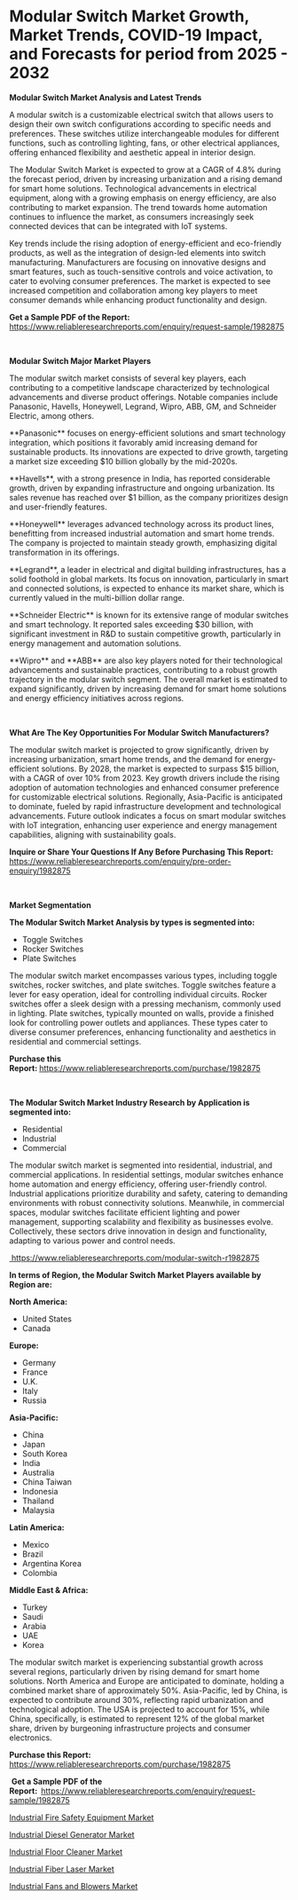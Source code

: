 <p><h1>Modular Switch Market Growth, Market Trends, COVID-19 Impact, and Forecasts for period from 2025 - 2032</h1></p><p><strong>Modular Switch Market Analysis and Latest Trends</strong></p>
<p><p>A modular switch is a customizable electrical switch that allows users to design their own switch configurations according to specific needs and preferences. These switches utilize interchangeable modules for different functions, such as controlling lighting, fans, or other electrical appliances, offering enhanced flexibility and aesthetic appeal in interior design.</p><p>The Modular Switch Market is expected to grow at a CAGR of 4.8% during the forecast period, driven by increasing urbanization and a rising demand for smart home solutions. Technological advancements in electrical equipment, along with a growing emphasis on energy efficiency, are also contributing to market expansion. The trend towards home automation continues to influence the market, as consumers increasingly seek connected devices that can be integrated with IoT systems.</p><p>Key trends include the rising adoption of energy-efficient and eco-friendly products, as well as the integration of design-led elements into switch manufacturing. Manufacturers are focusing on innovative designs and smart features, such as touch-sensitive controls and voice activation, to cater to evolving consumer preferences. The market is expected to see increased competition and collaboration among key players to meet consumer demands while enhancing product functionality and design.</p></p>
<p><strong>Get a Sample PDF of the Report:&nbsp;</strong> <a href="https://www.reliableresearchreports.com/enquiry/request-sample/1982875?utm_campaign=113&utm_medium=2&utm_source=Github&utm_content=ia&utm_term=20022025&utm_id=modular-switch">https://www.reliableresearchreports.com/enquiry/request-sample/1982875</a></p>
<p>&nbsp;</p>
<p><strong>Modular Switch Major Market Players</strong></p>
<p><p>The modular switch market consists of several key players, each contributing to a competitive landscape characterized by technological advancements and diverse product offerings. Notable companies include Panasonic, Havells, Honeywell, Legrand, Wipro, ABB, GM, and Schneider Electric, among others.</p><p>**Panasonic** focuses on energy-efficient solutions and smart technology integration, which positions it favorably amid increasing demand for sustainable products. Its innovations are expected to drive growth, targeting a market size exceeding $10 billion globally by the mid-2020s.</p><p>**Havells**, with a strong presence in India, has reported considerable growth, driven by expanding infrastructure and ongoing urbanization. Its sales revenue has reached over $1 billion, as the company prioritizes design and user-friendly features.</p><p>**Honeywell** leverages advanced technology across its product lines, benefitting from increased industrial automation and smart home trends. The company is projected to maintain steady growth, emphasizing digital transformation in its offerings.</p><p>**Legrand**, a leader in electrical and digital building infrastructures, has a solid foothold in global markets. Its focus on innovation, particularly in smart and connected solutions, is expected to enhance its market share, which is currently valued in the multi-billion dollar range.</p><p>**Schneider Electric** is known for its extensive range of modular switches and smart technology. It reported sales exceeding $30 billion, with significant investment in R&D to sustain competitive growth, particularly in energy management and automation solutions.</p><p>**Wipro** and **ABB** are also key players noted for their technological advancements and sustainable practices, contributing to a robust growth trajectory in the modular switch segment. The overall market is estimated to expand significantly, driven by increasing demand for smart home solutions and energy efficiency initiatives across regions.</p></p>
<p>&nbsp;</p>
<p><strong>What Are The Key Opportunities For Modular Switch Manufacturers?</strong></p>
<p><p>The modular switch market is projected to grow significantly, driven by increasing urbanization, smart home trends, and the demand for energy-efficient solutions. By 2028, the market is expected to surpass $15 billion, with a CAGR of over 10% from 2023. Key growth drivers include the rising adoption of automation technologies and enhanced consumer preference for customizable electrical solutions. Regionally, Asia-Pacific is anticipated to dominate, fueled by rapid infrastructure development and technological advancements. Future outlook indicates a focus on smart modular switches with IoT integration, enhancing user experience and energy management capabilities, aligning with sustainability goals.</p></p>
<p><strong>Inquire or Share Your Questions If Any Before Purchasing This Report:</strong> <a href="https://www.reliableresearchreports.com/enquiry/pre-order-enquiry/1982875?utm_campaign=113&utm_medium=2&utm_source=Github&utm_content=ia&utm_term=20022025&utm_id=modular-switch">https://www.reliableresearchreports.com/enquiry/pre-order-enquiry/1982875</a></p>
<p>&nbsp;</p>
<p><strong>Market Segmentation</strong></p>
<p><strong>The Modular Switch Market Analysis by types is segmented into:</strong></p>
<p><ul><li>Toggle Switches</li><li>Rocker Switches</li><li>Plate Switches</li></ul></p>
<p><p>The modular switch market encompasses various types, including toggle switches, rocker switches, and plate switches. Toggle switches feature a lever for easy operation, ideal for controlling individual circuits. Rocker switches offer a sleek design with a pressing mechanism, commonly used in lighting. Plate switches, typically mounted on walls, provide a finished look for controlling power outlets and appliances. These types cater to diverse consumer preferences, enhancing functionality and aesthetics in residential and commercial settings.</p></p>
<p><strong>Purchase this Report:&nbsp;</strong><a href="https://www.reliableresearchreports.com/purchase/1982875?utm_campaign=113&utm_medium=2&utm_source=Github&utm_content=ia&utm_term=20022025&utm_id=modular-switch">https://www.reliableresearchreports.com/purchase/1982875</a></p>
<p>&nbsp;</p>
<p><strong>The Modular Switch Market Industry Research by Application is segmented into:</strong></p>
<p><ul><li>Residential</li><li>Industrial</li><li>Commercial</li></ul></p>
<p><p>The modular switch market is segmented into residential, industrial, and commercial applications. In residential settings, modular switches enhance home automation and energy efficiency, offering user-friendly control. Industrial applications prioritize durability and safety, catering to demanding environments with robust connectivity solutions. Meanwhile, in commercial spaces, modular switches facilitate efficient lighting and power management, supporting scalability and flexibility as businesses evolve. Collectively, these sectors drive innovation in design and functionality, adapting to various power and control needs.</p></p>
<p><a href="https://www.reliableresearchreports.com/modular-switch-r1982875?utm_campaign=113&utm_medium=2&utm_source=Github&utm_content=ia&utm_term=20022025&utm_id=modular-switch">&nbsp;https://www.reliableresearchreports.com/modular-switch-r1982875</a></p>
<p><strong>In terms of Region, the Modular Switch Market Players available by Region are:</strong></p>
<p>
    <p> <strong> North America: </strong>
        <ul>
            <li>United States</li>
            <li>Canada</li>
        </ul>
        </p> 
    <p> <strong> Europe: </strong>
        <ul>
            <li>Germany</li>
            <li>France</li>
            <li>U.K.</li>
            <li>Italy</li>
            <li>Russia</li>
        </ul>
        </p> 
    <p> <strong> Asia-Pacific: </strong>
        <ul>
            <li>China</li>
            <li>Japan</li>
            <li>South Korea</li>
            <li>India</li>
            <li>Australia</li>
            <li>China Taiwan</li>
            <li>Indonesia</li>
            <li>Thailand</li>
            <li>Malaysia</li>
        </ul>
        </p> 
    <p> <strong> Latin America: </strong>
        <ul>
            <li>Mexico</li>
            <li>Brazil</li>
            <li>Argentina Korea</li>
            <li>Colombia</li>
        </ul>
        </p> 
    <p> <strong> Middle East & Africa: </strong>
        <ul>
            <li>Turkey</li>
            <li>Saudi</li>
            <li>Arabia</li>
            <li>UAE</li>
            <li>Korea</li>
        </ul>
    </p>
    </p>
<p><p>The modular switch market is experiencing substantial growth across several regions, particularly driven by rising demand for smart home solutions. North America and Europe are anticipated to dominate, holding a combined market share of approximately 50%. Asia-Pacific, led by China, is expected to contribute around 30%, reflecting rapid urbanization and technological adoption. The USA is projected to account for 15%, while China, specifically, is estimated to represent 12% of the global market share, driven by burgeoning infrastructure projects and consumer electronics.</p></p>
<p><strong>Purchase this Report: </strong><a href="https://www.reliableresearchreports.com/purchase/1982875?utm_campaign=113&utm_medium=2&utm_source=Github&utm_content=ia&utm_term=20022025&utm_id=modular-switch">https://www.reliableresearchreports.com/purchase/1982875</a></p>
<p>&nbsp;<strong>Get a Sample PDF of the Report:&nbsp;&nbsp;</strong><a href="https://www.reliableresearchreports.com/enquiry/request-sample/1982875?utm_campaign=113&utm_medium=2&utm_source=Github&utm_content=ia&utm_term=20022025&utm_id=modular-switch">https://www.reliableresearchreports.com/enquiry/request-sample/1982875</a></p>
<p><strong></strong></p>
<p><p><a href="https://github.com/hunanuzmez/Market-Research-Report-List-1/blob/main/industrial-fire-safety-equipment-market.md?utm_campaign=113&utm_medium=2&utm_source=Github&utm_content=ia&utm_term=20022025&utm_id=modular-switch">Industrial Fire Safety Equipment Market</a></p><p><a href="https://github.com/benhaeneye/Market-Research-Report-List-1/blob/main/industrial-diesel-generator-market.md?utm_campaign=113&utm_medium=2&utm_source=Github&utm_content=ia&utm_term=20022025&utm_id=modular-switch">Industrial Diesel Generator Market</a></p><p><a href="https://github.com/shewlisapsai/Market-Research-Report-List-1/blob/main/industrial-floor-cleaner-market.md?utm_campaign=113&utm_medium=2&utm_source=Github&utm_content=ia&utm_term=20022025&utm_id=modular-switch">Industrial Floor Cleaner Market</a></p><p><a href="https://github.com/mriwacraane/Market-Research-Report-List-1/blob/main/industrial-fiber-laser-market.md?utm_campaign=113&utm_medium=2&utm_source=Github&utm_content=ia&utm_term=20022025&utm_id=modular-switch">Industrial Fiber Laser Market</a></p><p><a href="https://github.com/chikenmhamdi/Market-Research-Report-List-1/blob/main/industrial-fans-and-blowers-market.md?utm_campaign=113&utm_medium=2&utm_source=Github&utm_content=ia&utm_term=20022025&utm_id=modular-switch">Industrial Fans and Blowers Market</a></p></p>